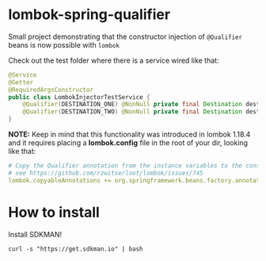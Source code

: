 # lombok-spring-qualifier
Small project demonstrating that the constructor injection of `@Qualifier` beans is now possible with `lombok`

Check out the test folder where there is a service wired like that:


```java
@Service
@Getter
@RequiredArgsConstructor
public class LombokInjectorTestService {
	@Qualifier(DESTINATION_ONE) @NonNull private final Destination destination1;
	@Qualifier(DESTINATION_TWO) @NonNull private final Destination destination2;
}
```


**NOTE:** 
Keep in mind that this functionality was introduced in lombok 1.18.4 and it requires placing
a **lombok.config** file in the root of your dir, looking like that:

```yaml
# Copy the Qualifier annotation from the instance variables to the constructor
# see https://github.com/rzwitserloot/lombok/issues/745
lombok.copyableAnnotations += org.springframework.beans.factory.annotation.Qualifier

```


# How to install

Install SDKMAN!
```shell
curl -s "https://get.sdkman.io" | bash

```